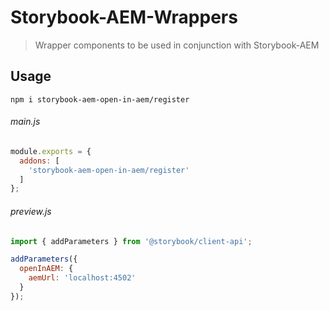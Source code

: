 # Storybook-AEM-Wrappers
> Wrapper components to be used in conjunction with Storybook-AEM

## Usage
```
npm i storybook-aem-open-in-aem/register
```

###### main.js
```js
module.exports = {
  addons: [
    'storybook-aem-open-in-aem/register'
  ]
};
```

###### preview.js
```js
import { addParameters } from '@storybook/client-api';

addParameters({
  openInAEM: {
    aemUrl: 'localhost:4502'
  }
});
```
